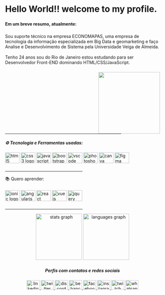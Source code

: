 <h1 align="left">Hello World!! welcome to my profile.</h1>

###

<h4 align="left">Em um breve resumo, atualmente:</h4>

###

<p align="left">Sou suporte técnico na empresa ECONOMAPAS, uma empresa de tecnologia da informação especializada em Big Data e geomarketing e faço Analise e Desenvolvimento de Sistema pela Universidade Veiga de Almeida.<br><br>Tenho 24 anos sou do Rio de Janeiro estou estudando para ser Desenvolvedor Front-END dominando HTML/CSS/JavaScript.</p>

###

<img align="right" height="200" src="https://cdn.discordapp.com/attachments/643876405641478199/999034141813264504/Developer_activity-bro.png"  />

###
<hr size="6" width="75%" align="left">
<h5 align="left">⚙ Tecnologia e Ferramentas usadas:</h5>

###

<div align="left">
  <img src="https://cdn.jsdelivr.net/gh/devicons/devicon/icons/html5/html5-original.svg" height="35" width="47" alt="html5 logo"  />
  <img src="https://cdn.jsdelivr.net/gh/devicons/devicon/icons/css3/css3-original.svg" height="35" width="47" alt="css3 logo"  />
  <img src="https://cdn.jsdelivr.net/gh/devicons/devicon/icons/javascript/javascript-original.svg" height="35" width="47" alt="javascript logo"  />
  <img src="https://cdn.jsdelivr.net/gh/devicons/devicon/icons/bootstrap/bootstrap-original.svg" height="35" width="47" alt="bootstrap logo"  />
  <img src="https://cdn.jsdelivr.net/gh/devicons/devicon/icons/vscode/vscode-original.svg" height="35" width="47" alt="vscode logo"  />
  <img src="https://cdn.jsdelivr.net/gh/devicons/devicon/icons/photoshop/photoshop-plain.svg" height="35" width="47" alt="photoshop logo"  />
  <img src="https://cdn.jsdelivr.net/gh/devicons/devicon/icons/canva/canva-original.svg" height="35" width="47" alt="canva logo"  />
  <img src="https://cdn.jsdelivr.net/gh/devicons/devicon/icons/figma/figma-original.svg" height="35" width="47" alt="figma logo"  />
</div>

###
<hr size="6" width="50%" align="left" >
<p align="left">📚 Quero aprender:</p>

###

<div align="left">
  <img src="https://cdn.jsdelivr.net/gh/devicons/devicon/icons/ionic/ionic-original.svg" height="35" width="47" alt="ionic logo"  />
  <img src="https://cdn.jsdelivr.net/gh/devicons/devicon/icons/angularjs/angularjs-original.svg" height="35" width="47" alt="angularjs logo"  />
  <img src="https://cdn.jsdelivr.net/gh/devicons/devicon/icons/react/react-original.svg" height="35" width="47" alt="react logo"  />
  <img src="https://cdn.jsdelivr.net/gh/devicons/devicon/icons/vuejs/vuejs-original.svg" height="35" width="47" alt="vuejs logo"  />
  <img src="https://cdn.jsdelivr.net/gh/devicons/devicon/icons/jquery/jquery-original.svg" height="35" width="47" alt="jquery logo"  />
</div>

###
<hr size="6" width="50%" align="center">
<div align="center">
  <img src="https://github-readme-stats.vercel.app/api?hide_title=false&hide_rank=false&show_icons=true&include_all_commits=true&count_private=true&disable_animations=false&theme=dracula&locale=pt-br&hide_border=true&username=Prantes" height="150" alt="stats graph"  />
  <img src="https://github-readme-stats.vercel.app/api/top-langs?locale=pt-br&hide_title=false&layout=default &card_width=320&langs_count=5&theme=dracula&hide_border=true&username=Prantes" height="150" alt="languages graph"  />
</div>

###

<h5 align="center">Perfis com contatos e redes sociais</h5>

###

<div align="center">
  <a href="https://www.linkedin.com/in/lucas-prantes/" target="_blank">
    <img src="https://raw.githubusercontent.com/maurodesouza/profile-readme-generator/master/src/assets/icons/social/linkedin/default.svg" width="42" height="30" alt="linkedin logo"  />
  </a>
  <a href="https://twitter.com/LucasPrantes" target="_blank">
    <img src="https://raw.githubusercontent.com/maurodesouza/profile-readme-generator/master/src/assets/icons/social/twitter/default.svg" width="42" height="30" alt="twitter logo"  />
  </a>
  <a href="Crowleylp666#9448" target="_blank">
    <img src="https://raw.githubusercontent.com/maurodesouza/profile-readme-generator/master/src/assets/icons/social/discord/default.svg" width="42" height="30" alt="discord logo"  />
  </a>
  <a href="Crowleylp666#9448" target="_blank">
    <img src="https://raw.githubusercontent.com/maurodesouza/profile-readme-generator/master/src/assets/icons/social/behance/default.svg" width="42" height="30" alt="behance logo"  />
  </a>
  <a href="https://www.facebook.com/lucas.prantes/" target="_blank">
    <img src="https://raw.githubusercontent.com/maurodesouza/profile-readme-generator/master/src/assets/icons/social/facebook/default.svg" width="42" height="30" alt="facebook logo"  />
  </a>
  <a href="https://www.instagram.com/lucasprantes/" target="_blank">
    <img src="https://raw.githubusercontent.com/maurodesouza/profile-readme-generator/master/src/assets/icons/social/instagram/default.svg" width="42" height="30" alt="instagram logo"  />
  </a>
  <a href="https://www.twitch.tv/prantovisk" target="_blank">
    <img src="https://raw.githubusercontent.com/maurodesouza/profile-readme-generator/master/src/assets/icons/social/twitch/default.svg" width="42" height="30" alt="twitch logo"  />
  </a>
  <a href="https://api.whatsapp.com/send?phone=5521990737220" target="_blank">
    <img src="https://raw.githubusercontent.com/maurodesouza/profile-readme-generator/master/src/assets/icons/social/whatsapp/default.svg" width="42" height="30" alt="whatsapp logo"  />
  </a>
</div>

###
